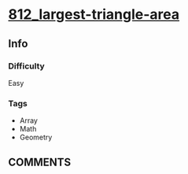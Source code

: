 # [812_largest-triangle-area](https://leetcode.com/problems/largest-triangle-area)

## Info

### Difficulty

Easy

### Tags

- Array
- Math
- Geometry

## __COMMENTS__

> 
